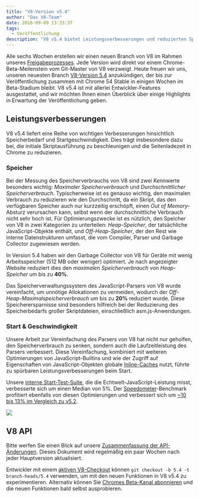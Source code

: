 ```yaml
---
title: "V8-Version v5.4"
author: "Das V8-Team"
date: 2016-09-09 13:33:37
tags:
  - Veröffentlichung
description: "V8 v5.4 bietet Leistungsverbesserungen und reduzierten Speicherverbrauch."
---
```

Alle sechs Wochen erstellen wir einen neuen Branch von V8 im Rahmen unseres [Freigabeprozesses](/docs/release-process). Jede Version wird direkt vor einem Chrome-Beta-Meilenstein vom Git-Master von V8 verzweigt. Heute freuen wir uns, unseren neuesten Branch [V8-Version 5.4](https://chromium.googlesource.com/v8/v8.git/+log/branch-heads/5.4) anzukündigen, der bis zur Veröffentlichung zusammen mit Chrome 54 Stable in einigen Wochen im Beta-Stadium bleibt. V8 v5.4 ist mit allerlei Entwickler-Features ausgestattet, und wir möchten Ihnen einen Überblick über einige Highlights in Erwartung der Veröffentlichung geben.

<!--truncate-->
## Leistungsverbesserungen

V8 v5.4 liefert eine Reihe von wichtigen Verbesserungen hinsichtlich Speicherbedarf und Startgeschwindigkeit. Dies trägt insbesondere dazu bei, die initiale Skriptausführung zu beschleunigen und die Seitenladezeit in Chrome zu reduzieren.

### Speicher

Bei der Messung des Speicherverbrauchs von V8 sind zwei Kennwerte besonders wichtig: _Maximaler Speicherverbrauch_ und _Durchschnittlicher Speicherverbrauch_. Typischerweise ist es genauso wichtig, den maximalen Verbrauch zu reduzieren wie den Durchschnitt, da ein Skript, das den verfügbaren Speicher auch nur kurzzeitig erschöpft, einen _Out of Memory_-Absturz verursachen kann, selbst wenn der durchschnittliche Verbrauch nicht sehr hoch ist. Für Optimierungszwecke ist es nützlich, den Speicher von V8 in zwei Kategorien zu unterteilen: _Heap-Speicher_, der tatsächliche JavaScript-Objekte enthält, und _Off-Heap-Speicher_, der den Rest wie interne Datenstrukturen umfasst, die vom Compiler, Parser und Garbage Collector zugewiesen werden.

In Version 5.4 haben wir den Garbage Collector von V8 für Geräte mit wenig Arbeitsspeicher (512 MB oder weniger) optimiert. Je nach angezeigter Website reduziert dies den _maximalen Speicherverbrauch_ von _Heap-Speicher_ um bis zu **40%**.

Das Speicherverwaltungssystem des JavaScript-Parsers von V8 wurde vereinfacht, um unnötige Allokationen zu vermeiden, wodurch der _Off-Heap-Maximalspeicherverbrauch_ um bis zu **20%** reduziert wurde. Diese Speicherersparnisse sind besonders hilfreich bei der Reduzierung des Speicherbedarfs großer Skriptdateien, einschließlich asm.js-Anwendungen.

### Start & Geschwindigkeit

Unsere Arbeit zur Vereinfachung des Parsers von V8 hat nicht nur geholfen, den Speicherverbrauch zu senken, sondern auch die Laufzeitleistung des Parsers verbessert. Diese Vereinfachung, kombiniert mit weiteren Optimierungen von JavaScript-Builtins und wie der Zugriff auf Eigenschaften von JavaScript-Objekten globale [Inline-Caches](https://en.wikipedia.org/wiki/Inline_caching) nutzt, führte zu spürbaren Leistungsverbesserungen beim Start.

Unsere [interne Start-Test-Suite](https://www.youtube.com/watch?v=xCx4uC7mn6Y), die die Echtwelt-JavaScript-Leistung misst, verbesserte sich um einen Median von 5%. Der [Speedometer](http://browserbench.org/Speedometer/)-Benchmark profitiert ebenfalls von diesen Optimierungen und verbessert sich um [~10 bis 13% im Vergleich zu v5.2](https://chromeperf.appspot.com/report?sid=f5414b72e864ffaa4fd4291fa74bf3fd7708118ba534187d36113d8af5772c86&start_rev=393766&end_rev=416239).

![](/_img/v8-release-54/speedometer.png)

## V8 API

Bitte werfen Sie einen Blick auf unsere [Zusammenfassung der API-Änderungen](https://docs.google.com/document/d/1g8JFi8T_oAE_7uAri7Njtig7fKaPDfotU6huOa1alds/edit). Dieses Dokument wird regelmäßig ein paar Wochen nach jeder Hauptversion aktualisiert.

Entwickler mit einem [aktiven V8-Checkout](/docs/source-code#using-git) können `git checkout -b 5.4 -t branch-heads/5.4` verwenden, um mit den neuen Funktionen in V8 v5.4 zu experimentieren. Alternativ können Sie [Chromes Beta-Kanal abonnieren](https://www.google.com/chrome/browser/beta.html) und die neuen Funktionen bald selbst ausprobieren.
